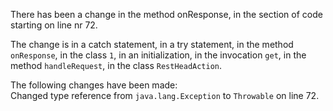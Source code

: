 There has been a change in the method onResponse, in the section of code starting on line nr 72.
  
The change is in a catch statement, in a try statement, in the method ```onResponse```, in the class ```1```, in an initialization, in the invocation ```get```, in the method ```handleRequest```, in the class ```RestHeadAction```.
  
The following changes have been made:  
Changed type reference from ```java.lang.Exception``` to ```Throwable``` on line 72.  
